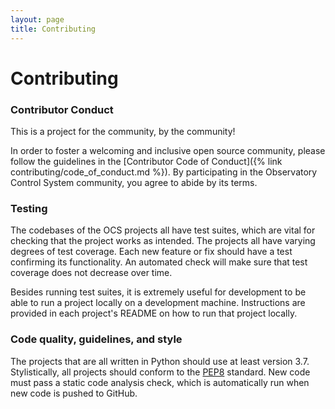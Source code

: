 ```yaml
---
layout: page
title: Contributing
---
```


# Contributing

### Contributor Conduct

This is a project for the community, by the community!

In order to foster a welcoming and inclusive open source community, please follow the guidelines in the 
[Contributor Code of Conduct]({% link contributing/code_of_conduct.md %}). By participating in the Observatory Control System community, 
you agree to abide by its terms.

### Testing

The codebases of the OCS projects all have test suites, which are vital for checking that
the project works as intended. The projects all have varying degrees of test coverage. Each new
feature or fix should have a test confirming its functionality. An automated check will make sure
that test coverage does not decrease over time.

Besides running test suites, it is extremely useful for development to be able to run a project locally
on a development machine. Instructions are provided in each project's README on how to run that project locally.

### Code quality, guidelines, and style

The projects that are all written in Python should use at least version 3.7. Stylistically,
all projects should conform to the [PEP8](https://www.python.org/dev/peps/pep-0008/) standard.
New code must pass a static code analysis check, which is automatically run when new code is pushed
to GitHub.
